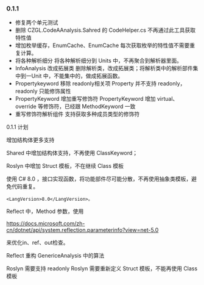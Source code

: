 ### 0.1.1 
* 修复两个单元测试
* 删除 CZGL.CodeAAnalysis.Sahred 的 CodeHelper.cs
  不再通过此工具获取特性值
* 增加枚举缓存，EnumCache、EnumCache<T>
  每次获取枚举的特性值不需要重复计算。
* 将各种解析细分
  将各种解析细分到 Units 中，不再聚合到解析器里面。
* InfoAnalysis 改成拓展类
  删除解析类，改成拓展类；将解析类中的解析部件集中到一Unit 中，不能集中的，做成拓展函数。
* Propertykeyword 移除 readonly相关项
  Property 并不支持 readonly，readonly 只能修饰属性
* PropertyKeyword 增加重写修饰符
  PropertyKeyword 增加 virtual、override 等修饰符，已经跟 MethodKeyword 一致
* 重写修饰符解析组件
  支持获取多种成员类型的修饰符



0.1.1 计划

增加结构体更多支持

Shared 中增加结构体支持，不再使用 ClassKeyword；

Roslyn 中增加 Struct 模板，不在继续 Class 模板

使用 C# 8.0 ，接口实现函数，将功能部件尽可能分散，不再使用抽象类模板，避免代码重复。

```
<LangVersion>8.0</LangVersion>。
```



Reflect 中，Method 参数，使用

https://docs.microsoft.com/zh-cn/dotnet/api/system.reflection.parameterinfo?view=net-5.0

来优化in、ref、out检查。



Reflect 重构 GenericeAnalysis 中的算法



Roslyn 需要支持 readonly
Roslyn 需要重新定义 Struct 模板，不能再使用 Class 模板